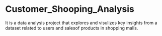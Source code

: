 # Customer_Shooping_Analysis
It is a data analysis project that explores and visulizes key insights from a dataset related to users and salesof products in shopping malls.
